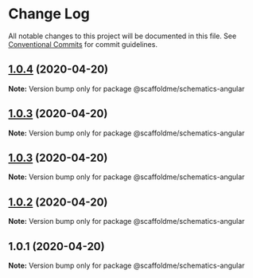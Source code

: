 # Change Log

All notable changes to this project will be documented in this file.
See [Conventional Commits](https://conventionalcommits.org) for commit guidelines.

## [1.0.4](https://github.com/scaffoldme/scaffoldme-cli/compare/@scaffoldme/schematics-angular@1.0.3...@scaffoldme/schematics-angular@1.0.4) (2020-04-20)

**Note:** Version bump only for package @scaffoldme/schematics-angular





## [1.0.3](https://github.com/scaffoldme/scaffoldme-cli/compare/@scaffoldme/schematics-angular@1.0.3...@scaffoldme/schematics-angular@1.0.3) (2020-04-20)

**Note:** Version bump only for package @scaffoldme/schematics-angular





## [1.0.3](https://github.com/scaffoldme/scaffoldme-cli/compare/@scaffoldme/schematics-angular@1.0.2...@scaffoldme/schematics-angular@1.0.3) (2020-04-20)

**Note:** Version bump only for package @scaffoldme/schematics-angular





## [1.0.2](https://github.com/scaffoldme/scaffoldme-cli/compare/@scaffoldme/schematics-angular@1.0.1...@scaffoldme/schematics-angular@1.0.2) (2020-04-20)

**Note:** Version bump only for package @scaffoldme/schematics-angular





## 1.0.1 (2020-04-20)

**Note:** Version bump only for package @scaffoldme/schematics-angular

